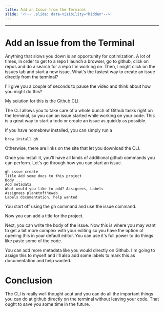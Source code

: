 ```yaml
---
title: Add an Issue from the Terminal
slide: '<!-- .slide: data-visibility="hidden"-->'
---
```


<!-- .slide: data-state="layout-title" class="bg-dark"-->

---

# Add an Issue from the Terminal

Anything that slows you down is an opportunity for optimization. A lot of times, in order to get to a repo I launch a browser, go to github, click on repos and do a search for a repo I'm working on. Then, I might click on the issues tab and start a new issue. What's the fastest way to create an issue directly from the terminal?

I'll give you a couple of seconds to pause the video and think about how you might do this?

My solution for this is the Github CLI.

The CLI allows you to take care of a whole bunch of Github tasks right on the terminal, so you can an issue started while working on your code. This is a great way to start a todo or create an issue as quickly as possible.

If you have homebrew installed, you can simply run a

```
brew install gh
```

Otherwise, there are links on the site that let you download the CLI.

Once you install it, you'll have all kinds of additional github commands you can perform. Let's go through how you can start an issue.

```
gh issue create
Title Add some docs to this project
Body ...
Add metadata
What would you like to add? Assignees, Labels
Assignees planetoftheweb
Labels documentation, help wanted
```

You start off using the gh command and use the issue command.

Now you can add a title for the project.

Next, you can write the body of the issue. Now this is where you may want to get a bit more complex with your editing so you have the option of opening this in your default editor. You can use it's full power to do things like paste some of the code.

You can add more metadata like you would directly on Github.
I'm going to assign this to myself
and i'll also add some labels to mark this as documentation and help wanted.

# Conclusion

The CLI is really well thought aout and you can do all the important things you can do at github directly on the terminal without leaving your code. That ought to save you some time in the future.
